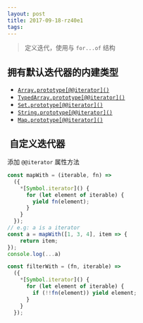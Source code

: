 ```yaml
---
layout: post
title: 2017-09-18-rz40e1
tags:
---
```


> 定义迭代，使用与 `for...of` 结构


## 拥有默认迭代器的内建类型

* [`Array.prototype[@@iterator]()`](https://developer.mozilla.org/zh-CN/docs/Web/JavaScript/Reference/Global_Objects/Array/@@iterator "@@iterator属性和 values() 属性的初始值均为同一个函数对象")
* [`TypedArray.prototype[@@iterator]()`](https://developer.mozilla.org/zh-CN/docs/Web/JavaScript/Reference/Global_Objects/TypedArray/@@iterator "@@iterator 的初始值是和 values 属性的初始值相同的对象。")
* [`Set.prototype[@@iterator]()`](https://developer.mozilla.org/zh-CN/docs/Web/JavaScript/Reference/Global_Objects/Set/@@iterator "The initial value of the @@iterator property is the same function object as the initial value of the values property.")
* [`String.prototype[@@iterator]()`](https://developer.mozilla.org/zh-CN/docs/Web/JavaScript/Reference/Global_Objects/String/@@iterator "[@@iterator]()&nbsp;方法返回一个新的Iterator对象，它遍历字符串的代码点，返回每一个代码点的字符串值。")
* [`Map.prototype[@@iterator]()`](https://developer.mozilla.org/zh-CN/docs/Web/JavaScript/Reference/Global_Objects/Map/@@iterator "此页面仍未被本地化, 期待您的翻译!")


##  自定义迭代器
 
  添加 `@@iterator` 属性方法

```javascript
const mapWith = (iterable, fn) =>
  ({
    *[Symbol.iterator]() {
      for (let element of iterable) {
        yield fn(element);
      }
    }
  });
// e.g: a is a iterator
const a = mapWith([1, 3, 4], item => {
 	return item;
});
console.log(...a)
```

```javascript
const filterWith = (fn, iterable) =>
  ({
    *[Symbol.iterator]() {
      for (let element of iterable) {
        if (!!fn(element)) yield element;
      }
    }
  });
```

